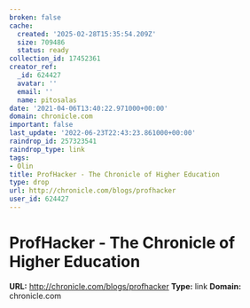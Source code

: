 ```yaml
---
broken: false
cache:
  created: '2025-02-28T15:35:54.209Z'
  size: 709486
  status: ready
collection_id: 17452361
creator_ref:
  _id: 624427
  avatar: ''
  email: ''
  name: pitosalas
date: '2021-04-06T13:40:22.971000+00:00'
domain: chronicle.com
important: false
last_update: '2022-06-23T22:43:23.861000+00:00'
raindrop_id: 257323541
raindrop_type: link
tags:
- Olin
title: ProfHacker - The Chronicle of Higher Education
type: drop
url: http://chronicle.com/blogs/profhacker
user_id: 624427
---
```


# ProfHacker - The Chronicle of Higher Education

**URL:** http://chronicle.com/blogs/profhacker
**Type:** link
**Domain:** chronicle.com

